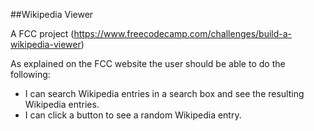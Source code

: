 ##Wikipedia Viewer

A FCC project (https://www.freecodecamp.com/challenges/build-a-wikipedia-viewer)

As explained on the FCC website the user should be able to do the following:
* I can search Wikipedia entries in a search box and see the resulting Wikipedia entries.
* I can click a button to see a random Wikipedia entry.
